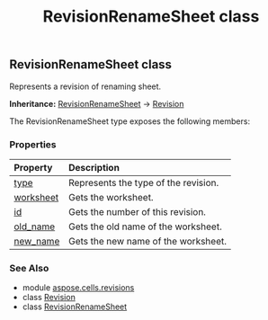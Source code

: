 ﻿---
title: RevisionRenameSheet class
second_title: Aspose.Cells for Python via .NET API References
description: 
type: docs
weight: 170
url: /aspose.cells.revisions/revisionrenamesheet/
is_root: false
---

## RevisionRenameSheet class

Represents a revision of renaming sheet.



**Inheritance:** [RevisionRenameSheet](/cells/python-net/aspose.cells.revisions/revisionrenamesheet) → 
[Revision](/cells/python-net/aspose.cells.revisions/revision)



The RevisionRenameSheet type exposes the following members:

### Properties
| Property | Description |
| :- | :- |
| [type](/cells/python-net/aspose.cells.revisions/revisionrenamesheet/type) | Represents the type of the revision. |
| [worksheet](/cells/python-net/aspose.cells.revisions/revisionrenamesheet/worksheet) | Gets the worksheet. |
| [id](/cells/python-net/aspose.cells.revisions/revisionrenamesheet/id) | Gets the number of this revision. |
| [old_name](/cells/python-net/aspose.cells.revisions/revisionrenamesheet/old_name) | Gets the old name of the worksheet. |
| [new_name](/cells/python-net/aspose.cells.revisions/revisionrenamesheet/new_name) | Gets the new name of the worksheet. |



### See Also
* module [aspose.cells.revisions](..)
* class [Revision](/cells/python-net/aspose.cells.revisions/revision)
* class [RevisionRenameSheet](/cells/python-net/aspose.cells.revisions/revisionrenamesheet)
